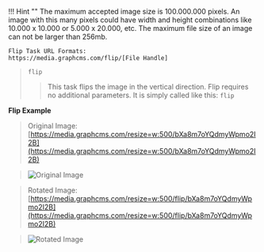 !!! Hint ""
    The maximum accepted image size is 100.000.000 pixels. An image with this many pixels could have width and height combinations like 10.000 x 10.000 or 5.000 x 20.000, etc. The maximum file size of an image can not be larger than 256mb.

```
Flip Task URL Formats:
https://media.graphcms.com/flip/[File Handle]
```

> `flip`
> 
> > This task flips the image in the vertical direction. Flip requires no additional parameters. It is simply called like this: `flip`

**Flip Example**

>Original Image: [https://media.graphcms.com/resize=w:500/bXa8m7oYQdmyWpmo2I2B](https://media.graphcms.com/resize=w:500/bXa8m7oYQdmyWpmo2I2B)

>![Original Image](https://media.graphcms.com/resize=w:500/bXa8m7oYQdmyWpmo2I2B)

>Rotated Image: [https://media.graphcms.com/resize=w:500/flip/bXa8m7oYQdmyWpmo2I2B](https://media.graphcms.com/resize=w:500/flip/bXa8m7oYQdmyWpmo2I2B)

>![Rotated Image](https://media.graphcms.com/resize=w:500/flip/bXa8m7oYQdmyWpmo2I2B)